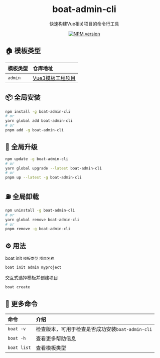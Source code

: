 <h1 align="center">boat-admin-cli</h1>
<p align="center">快速构建Vue相关项目的命令行工具</p>

<p align="center">
<a href="https://www.npmjs.com/package/boat-admin-cli" target="__blank"><img src="https://img.shields.io/npm/v/boat-admin-cli?label=version" alt="NPM version"></a>
</p>

## 🏠 模板类型

| **模板类型** | **仓库地址**                                                                             |
| :----------- | :--------------------------------------------------------------------------------------- |
| `admin`      | [Vue3模板工程项目](https://github.com/JY-HE/Vue3-Vite-TS-Template)                  |

## 📦 全局安装

```bash
npm install -g boat-admin-cli
# or
yarn global add boat-admin-cli
# or
pnpm add -g boat-admin-cli
```

## 🚀 全局升级

```bash
npm update -g boat-admin-cli
# or
yarn global upgrade --latest boat-admin-cli
# or
pnpm up --latest -g boat-admin-cli
```

## ⛽ 全局卸载

```bash
npm uninstall -g boat-admin-cli
# or
yarn global remove boat-admin-cli
# or
pnpm remove -g boat-admin-cli
```

## ⚙️ 用法

boat init `模板类型` `项目名称`

```bash
boat init admin myproject
```

交互式选择模板并创建项目

```bash
boat create
```

## 🔎 更多命令

| **命令** | **介绍**                                                                             |
| :----------- | :--------------------------------------------------------------------------------------- |
| `boat -v`      | 检查版本，可用于检查是否成功安装`boat-admin-cli`   
| `boat -h`      | 查看更多帮助信息  
| `boat list`      | 查看模板类型  


